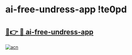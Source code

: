 # ai-free-undress-app !te0pd

# <h2><a href="https://idb7lz.esa.edu.pl?title=ai-free-undress-app&ref=te0pd">🔗👉 🔴 ai-free-undress-app</a></h2>

[![acn](https://github.com/user-attachments/assets/0f9c940e-d8b0-45ae-aac7-cd30a18b3e1c)](https://idb7lz.esa.edu.pl?title=ai-free-undress-app&ref=te0pd)

